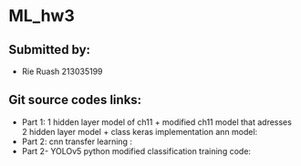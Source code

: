# ML_hw3
## Submitted by: 
- Rie Ruash 213035199
## Git source codes links:
- Part 1: 1 hidden layer model of ch11 + modified ch11 model that adresses 2 hidden layer model + class keras implementation ann model:
- Part 2: cnn transfer learning :
- Part 2- YOLOv5 python modified classification training code:

  
